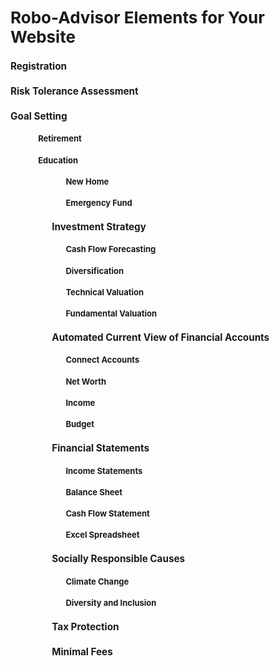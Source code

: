 <html>
<head> 
</head>
<body>
<font style="Caudex"><font size="2">  
<h1>Robo-Advisor Elements for Your Website</h1>
  <h3>Registration</h3>
  <h3>Risk Tolerance Assessment</h3>
  <h3>Goal Setting</h3>
    <ol>
      <ul><h4>Retirement</h4></ul>
      <ul><h4>Education</h4><ul>
      <ul><h4>New Home</h4></ul>
      <ul><h4>Emergency Fund</h4></ul>
 <h3>Investment Strategy</h3>
      <ul><h4>Cash Flow Forecasting</h4></ul>
      <ul><h4>Diversification</h4></ul>
      <ul><h4>Technical Valuation</h4></ul>
      <ul><h4>Fundamental Valuation</h4></ul>
 <h3>Automated Current View of Financial Accounts</h3>
      <ul><h4>Connect Accounts<h4></ul>
      <ul><h4>Net Worth</h4></ul>    
      <ul><h4>Income</h4></ul>     
      <ul><h4>Budget</h4></ul>
 <h3>Financial Statements</h3>       
      <ul><h4>Income Statements</h4></ul>
      <ul><h4>Balance Sheet</h4></ul>
      <ul><h4>Cash Flow Statement</h4></ul>
      <ul><h4>Excel Spreadsheet</h4></ul>
 <h3>Socially Responsible Causes</h3>
      <ul><h4>Climate Change</h4></ul>
      <ul><h4>Diversity and Inclusion</h4></ul>   
 <h3>Tax Protection</h3>
 <h3>Minimal Fees</h3>
   </ol>  
   </font>
</body>
</html>
